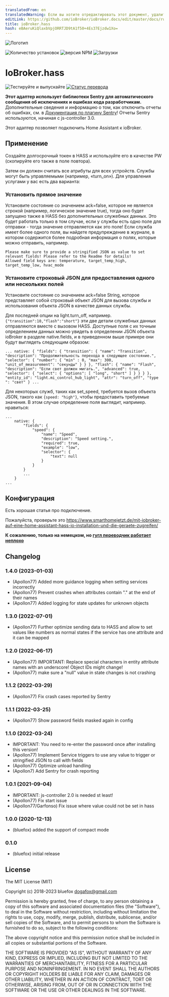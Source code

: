 ```yaml
---
translatedFrom: en
translatedWarning: Если вы хотите отредактировать этот документ, удалите поле «translatedFrom», в противном случае этот документ будет снова автоматически переведен
editLink: https://github.com/ioBroker/ioBroker.docs/edit/master/docs/ru/adapterref/iobroker.hass/README.md
title: ioBroker.hass
hash: eBAeruKiQlaxbVpjORRTJD9tA1f50+4Es37Ejzdw1Xo=
---
```

![Логотип](../../../en/adapterref/iobroker.hass/admin/hass.png)

![Количество установок](http://iobroker.live/badges/hass-stable.svg)
![версия NPM](http://img.shields.io/npm/v/iobroker.hass.svg)
![Загрузки](https://img.shields.io/npm/dm/iobroker.hass.svg)

# IoBroker.hass
![Тестируйте и выпускайте](https://github.com/ioBroker/ioBroker.hass/workflows/Test%20and%20Release/badge.svg) [![Статус перевода](https://weblate.iobroker.net/widgets/adapters/-/hass/svg-badge.svg)](https://weblate.iobroker.net/engage/adapters/?utm_source=widget)

**Этот адаптер использует библиотеки Sentry для автоматического сообщения об исключениях и ошибках кода разработчикам.** Дополнительные сведения и информацию о том, как отключить отчеты об ошибках, см. в [Документация по плагину Sentry](https://github.com/ioBroker/plugin-sentry#plugin-sentry)! Отчеты Sentry используются, начиная с js-controller 3.0.

Этот адаптер позволяет подключить Home Assistant к ioBroker.

## Применение
Создайте долгосрочный токен в HASS и используйте его в качестве PW (скопируйте его также в поле повтора).

Затем он должен считать все атрибуты для всех устройств. Службы могут быть управляемыми (например, «turn_on»). Для управления услугами у вас есть два варианта:

### Установить прямое значение
Установите состояние со значением ack=false, которое не является строкой (например, логическое значение true), тогда оно будет запущено также в HASS без дополнительных служебных данных. Это будет работать только в том случае, если у службы есть одно поле для отправки - тогда значение отправляется как это поле! Если служба имеет более одного поля, вы найдете предупреждение в журнале, в котором содержится более подробная информация о полях, которые можно отправить, например.

```
Please make sure to provide a stringified JSON as value to set relevant fields! Please refer to the Readme for details!
Allowed field keys are: temperature, target_temp_high, target_temp_low, hvac_mode
```

### Установите строковый JSON для предоставления одного или нескольких полей
Установите состояние со значением ack=false String, которое представляет собой строковый объект JSON для вызова службы и использования объекта JSON в качестве данных службы.

Для последней опции на light.turn_off, например. `{"transition":10,"flash":"short"}` эти две детали служебных данных отправляются вместе с вызовом HASS. Доступные поля с их точным определением данных можно увидеть в определении JSON объекта ioBroker в разделе native.fields, и в приведенном выше примере они будут выглядеть следующим образом:

`...
native: { "fields": { "transition": { "name": "Transition", "description": "Продолжительность перехода в следующее состояние.", "selector": { "number": { "min" : 0, "max": 300, "unit_of_measurement": "секунды" } } }, "flash": { "name": "Flash", "description": "Если свет должен мигать.", "advanced": true, "selector": { "select": { "options": [ "long", "short" ] } } } }, "entity_id": "light.mi_control_hub_light", "attr": "turn_off", "type ": "свет" } ...
`

Для некоторых служб, таких как set_speed, требуется вызов объекта JSON, такого как `{speed: "high"}`, чтобы предоставить требуемые значения. В этом случае определение поля выглядит, например. нравиться:

```
...
    native: {
        "fields": {
            "speed": {
                "name": "Speed",
                "description": "Speed setting.",
                "required": true,
                "example": "low",
                "selector": {
                    "text": null
                }
            }
        }
        ...
    }
...
```

## Конфигурация
Есть хорошая статья про подключение.

Пожалуйста, проверьте это https://www.smarthomejetzt.de/mit-iobroker-auf-eine-home-assistant-hass-io-installation-und-die-geraete-zugreifen/

**К сожалению, только на немецком, но [гугл переводчик работает неплохо](https://translate.google.com/translate?hl=en&sl=de&tl=en&u=https%3A%2F%2Fwww.smarthomejetzt.de%2Fmit-iobroker-auf-eine-home-assistant-hass-io-installation-und-die-geraete-zugreifen%2F)**

<!-- Заполнитель для следующей версии (в начале строки):

### __РАБОТА ВЫПОЛНЯЕТСЯ__ -->

## Changelog
### 1.4.0 (2023-01-03)
* (Apollon77) Added more guidance logging when setting services incorrectly
* (Apollon77) Prevent crashes when attributes contain "." at the end of their names
* (Apollon77) Added logging for state updates for unknown objects

### 1.3.0 (2022-07-01)
* (Apollon77) Further optimize sending data to HASS and allow to set values like numbers as normal states if the service has one attribute and it can be mapped

### 1.2.0 (2022-06-17)
* (Apollon77) IMPORTANT: Replace special characters in entity attribute names with an underscore! Object IDs might change!
* (Apollon77) make sure a "null" value in state changes is not crashing

### 1.1.2 (2022-03-29)
* (Apollon77) Fix crash cases reported by Sentry

### 1.1.1 (2022-03-25)
* (Apollon77) Show password fields masked again in config

### 1.1.0 (2022-03-24)
* IMPORTANT: You need to re-enter the password once after installing this version!
* (Apollon77) Implement Service triggers to use any value to trigger or stringified JSON to call with fields
* (Apollon77) Optimize unload handling
* (Apollon7) Add Sentry for crash reporting

### 1.0.1 (2021-09-04)
* IMPORTANT: js-controller 2.0 is needed st least!
* (Apollon77) Fix start issue
* (Apollon77/Garfonso) Fix issue where value could not be set in hass

### 1.0.0 (2020-12-13)
* (bluefox) added the support of compact mode

### 0.1.0
* (bluefox) initial release

## License
The MIT License (MIT)

Copyright (c) 2018-2023 bluefox <dogafox@gmail.com>

Permission is hereby granted, free of charge, to any person obtaining a copy
of this software and associated documentation files (the "Software"), to deal
in the Software without restriction, including without limitation the rights
to use, copy, modify, merge, publish, distribute, sublicense, and/or sell
copies of the Software, and to permit persons to whom the Software is
furnished to do so, subject to the following conditions:

The above copyright notice and this permission notice shall be included in
all copies or substantial portions of the Software.

THE SOFTWARE IS PROVIDED "AS IS", WITHOUT WARRANTY OF ANY KIND, EXPRESS OR
IMPLIED, INCLUDING BUT NOT LIMITED TO THE WARRANTIES OF MERCHANTABILITY,
FITNESS FOR A PARTICULAR PURPOSE AND NONINFRINGEMENT. IN NO EVENT SHALL THE
AUTHORS OR COPYRIGHT HOLDERS BE LIABLE FOR ANY CLAIM, DAMAGES OR OTHER
LIABILITY, WHETHER IN AN ACTION OF CONTRACT, TORT OR OTHERWISE, ARISING FROM,
OUT OF OR IN CONNECTION WITH THE SOFTWARE OR THE USE OR OTHER DEALINGS IN
THE SOFTWARE.
